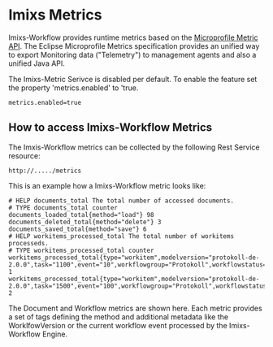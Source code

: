# Imixs Metrics

Imixs-Workflow provides runtime metrics based on the [Microprofile Metric API](https://microprofile.io/project/eclipse/microprofile-metrics). The Eclipse Microprofile Metrics specification provides an unified way to export Monitoring data ("Telemetry") to management agents and also a unified Java API.

The Imixs-Metric Serivce is disabled per default. To enable the feature set the property 'metrics.enabled' to 'true.


	metrics.enabled=true

## How to access Imixs-Workflow Metrics

The Imxis-Workflow metrics can be collected by the following Rest Service resource:

	http://...../metrics

This is an example how a Imixs-Workflow metric looks like:

	# HELP documents_total The total number of accessed documents.
	# TYPE documents_total counter
	documents_loaded_total{method="load"} 98
	documents_deleted_total{method="delete"} 3
	documents_saved_total{method="save"} 6
	# HELP workitems_processed_total The total number of workitems processeds.
	# TYPE workitems_processed_total counter
	workitems_processed_total{type="workitem",modelversion="protokoll-de-2.0.0",task="1100",event="10",workflowgroup="Protokoll",workflowstatus="Erstellung"}  1
	workitems_processed_total{type="workitem",modelversion="protokoll-de-2.0.0",task="1500",event="100",workflowgroup="Protokoll",workflowstatus="Freigegeben"}  2
	
The Document and Workflow metrics are shown here. Each metric provides a set of tags defining the method and additional metadata like the WorklfowVersion or the current workflow event processed by the Imixs-Workflow Engine.